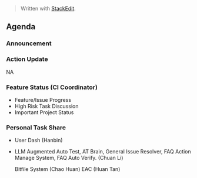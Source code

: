 


> Written with [StackEdit](https://stackedit.io/).

## Agenda

### Announcement
### Action Update
NA
### Feature Status (CI Coordinator) 

 - Feature/Issue Progress 
 - High Risk Task Discussion 
 - Important Project Status

### Personal Task Share

 - User Dash (Hanbin)  
 - LLM Augmented Auto Test, AT Brain, General Issue
   Resolver, FAQ Action Manage System, FAQ Auto Verify. (Chuan Li)
  
   Bitfile System (Chao Huan) 
   EAC (Huan Tan)

<!--stackedit_data:
eyJoaXN0b3J5IjpbMzAzODM0ODc5XX0=
-->